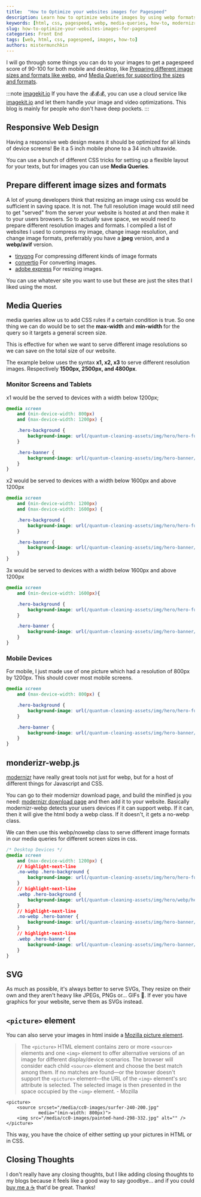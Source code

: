 ```yaml
---
title:  "How to Optimize your websites images for Pagespeed"
description: Learn how to optimize website images by using webp formats, media queries, and serving multiple resolutions.
keywords: [html, css, pagespeed, webp, media-queries, how-to, modernizr]
slug: how-to-optimize-your-websites-images-for-pagespeed
categories: Front End
tags: [web, html, css, pagespeed, images, how-to]
authors: mistermunchkin
---
```


I will go through some things you can do to your images to get a pagespeed score of 90-100 for both mobile and desktop, like [Preparing different image sizes and formats like webp](#prepare-different-image-sizes-and-formats), and [Media Queries for supporting the sizes and formats](#media-queries).

:::note [imagekit.io](https://imagekit.io)
If you have the 💰💰💰, you can use a cloud service like [imagekit.io](https://imagekit.io) and let them handle your image and video optimizations. This blog is mainly for people who don't have deep pockets.
:::

<!-- truncate -->

## Responsive Web Design
Having a responsive web design means it should be optimized for all kinds of device screens! Be it a 5 inch mobile phone to a 34 inch ultrawide.

You can use a bunch of different CSS tricks for setting up a flexible layout for your texts, but for images you can use **Media Queries**.

## Prepare different image sizes and formats
A lot of young developers think that resizing an image using css would be sufficient in saving space. It is not. The full resolution image would still need to get "served" from the server your website is hosted at and then make it to your users browsers. So to actually save space, we would need to prepare different resolution images and formats. I compiled a list of websites I used to compress my image, change image resolution, and change image formats, preferrably you have a **jpeg** version, and a **webp/avif** version.

- [tinypng](https://tinypng.com) For compressing different kinds of image formats
- [convertio](https://convertio.co/image-converter/) For converting images.
- [adobe express](https://www.adobe.com/express/feature/image/resize) For resizing images.

You can use whatever site you want to use but these are just the sites that I liked using the most.

## Media Queries
media queries allow us to add CSS rules if a certain condition is true. So one thing we can do would be to set the **max-width** and **min-width** for the query so it targets a general screen size.

This is effective for when we want to serve different image resolutions so we can save on the total size of our website.

The example below uses the syntax **x1, x2, x3** to serve different resolution images. Respectively **1500px, 2500px, and 4800px**.

### Monitor Screens and Tablets
x1 would be the served to devices with a width below 1200px;
```css title='Version 1 Media Query'
@media screen
    and (min-device-width: 800px)
    and (max-device-width: 1200px) {

    .hero-background {
        background-image: url(/quantum-cleaning-assets/img/hero/hero-full-image-x1.jpeg);
    }

    .hero-banner {
        background-image: url(/quantum-cleaning-assets/img/hero-banner/hero-banner-image-x1.jpg);
    }
}
```

x2 would be served to devices with a width below 1600px and above 1200px
```css title='Version 2 Media Query'
@media screen 
    and (min-device-width: 1200px)
    and (max-device-width: 1600px) {

    .hero-background {
	    background-image: url(/quantum-cleaning-assets/img/hero/hero-full-image-x2.jpeg);
    }

    .hero-banner {
        background-image: url(/quantum-cleaning-assets/img/hero-banner/hero-banner-image-x2.jpg);
    }
}
```
3x would be served to devices with a width below 1600px and above 1200px
```css title='Version 3 Media Query'
@media screen
    and (min-device-width: 1600px){

    .hero-background {
        background-image: url(/quantum-cleaning-assets/img/hero/hero-full-image-x3.jpeg);
    }

    .hero-banner {
        background-image: url(/quantum-cleaning-assets/img/hero-banner/hero-banner-image-x3.jpg);
    }
}
```
### Mobile Devices
For mobile, I just made use of one picture which had a resolution of 800px by 1200px. This should cover most mobile screens.
```css title='Mobile Device Media Query'
@media screen
    and (max-device-width: 800px) {

    .hero-background {
        background-image: url(/quantum-cleaning-assets/img/hero/hero-full-image-mobile.jpeg);
    }

    .hero-banner {
        background-image: url(/quantum-cleaning-assets/img/hero-banner/hero-banner-image-mobile.jpg);
    }
}
```

## monderizr-webp.js
[modernizr](https://modernizr.com) have really great tools not just for webp, but for a host of different things for Javascript and CSS. 

You can go to their modernizr download page, and build the minified js you need: [modernizr download page](https://modernizr.com/download?webp-setclasses&q=webp) and then add it to your website. Basically modernizr-webp detects your users devices if it can support webp. If it can, then it will give the html body a webp class. If it doesn't, it gets a no-webp class.

We can then use this webp/nowebp class to serve different image formats in our media queries for different screen sizes in css.

```css title='Media Query with webp and nowebp classes'
/* Desktop Devices */
@media screen
    and (max-device-width: 1200px) {
    // highlight-next-line
    .no-webp .hero-background {
        background-image: url(/quantum-cleaning-assets/img/hero/hero-full-image-x1.jpeg);
    }
    // highlight-next-line
    .webp .hero-background {
        background-image: url(/quantum-cleaning-assets/img/hero/webp/hero-full-image-x1.webp);
    }
    // highlight-next-line
    .no-webp .hero-banner {
        background-image: url(/quantum-cleaning-assets/img/hero-banner/hero-banner-image-x1.jpg);
    }
    // highlight-next-line
    .webp .hero-banner {
        background-image: url(/quantum-cleaning-assets/img/hero-banner/webp/hero-banner-image-x1.webp);
    }
}
```

## SVG
As much as possible, it's always better to serve SVGs, They resize on their own and they aren't heavy like JPEGs, PNGs or... GIFs 🤮. If ever you have graphics for your website, serve them as SVGs instead.

## `<picture>` element
You can also serve your images in html inside a [Mozilla picture element](https://developer.mozilla.org/en-US/docs/Web/HTML/Element/picture).

> The `<picture>` HTML element contains zero or more `<source>` elements and one `<img>` element to offer alternative versions of an image for different display/device scenarios. The browser will consider each child `<source>` element and choose the best match among them. If no matches are found—or the browser doesn't support the `<picture>` element—the URL of the `<img>` element's src attribute is selected. The selected image is then presented in the space occupied by the `<img>` element. - Mozilla

```markup title='<picture> element demo'
<picture>
    <source srcset="/media/cc0-images/surfer-240-200.jpg"
            media="(min-width: 800px)">
    <img src="/media/cc0-images/painted-hand-298-332.jpg" alt="" />
</picture>

```

This way, you have the choice of either setting up your pictures in HTML or in CSS.

## Closing Thoughts
I don't really have any closing thoughts, but I like adding closing thoughts to my blogs because it feels like a good way to say goodbye... and if you could [buy me a ☕️](https://www.paypal.com/donate/?hosted_button_id=B9HDECYJ4CEF8) that'd be great. Thanks!